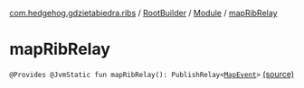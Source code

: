 [com.hedgehog.gdzietabiedra.ribs](../../index.md) / [RootBuilder](../index.md) / [Module](index.md) / [mapRibRelay](./map-rib-relay.md)

# mapRibRelay

`@Provides @JvmStatic fun mapRibRelay(): PublishRelay<`[`MapEvent`](../../../com.hedgehog.gdzietabiedra.ribs.bottomnav.map/-map-event/index.md)`>` [(source)](https://github.com/asvid/GdzieTaBiedra/tree/master/app/src/main/java/com/hedgehog/gdzietabiedra/ribs/RootBuilder.kt#L113)